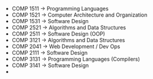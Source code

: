 - COMP 1511 -> Programming Languages
- COMP 1521 -> Computer Architecture and Organization
- COMP 1531 -> Software Design
- COMP 2521 -> Algorithms and Data Structures
- COMP 2511 -> Software Design (OOP)
- COMP 3121 -> Algorithms and Data Structures
- COMP 2041 -> Web Development / Dev Ops
- COMP 2111 -> Software Design
- COMP 3131 -> Programming Languages (Compilers)
- COMP 3141 -> Software Design
- 